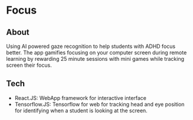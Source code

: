 # Focus
## About
Using AI powered gaze recognition to help students with ADHD focus better. The app gamifies focusing on your computer screen during remote learning by rewarding 25 minute sessions with mini games while tracking screen their focus.

## Tech
 - React.JS: WebApp framework for interactive interface
 - Tensorflow.JS: Tensorflow for web for tracking head and eye position for identifying when a student is looking at the screen.
